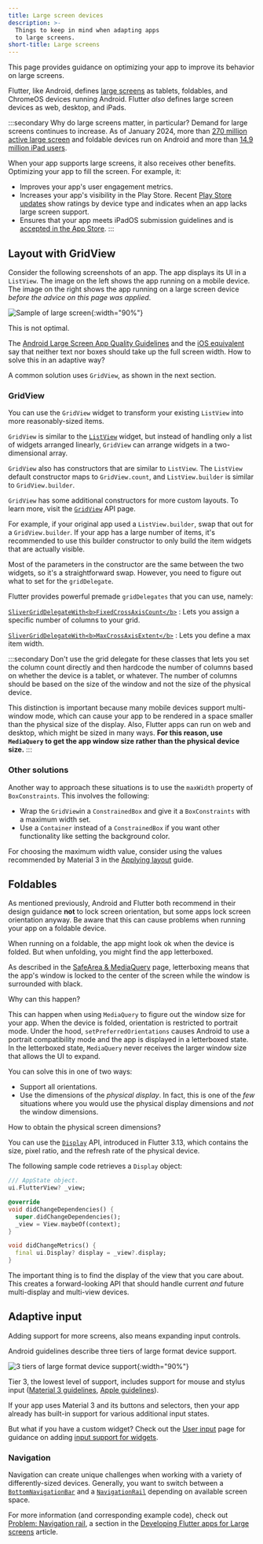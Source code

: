 ```yaml
---
title: Large screen devices
description: >-
  Things to keep in mind when adapting apps
  to large screens.
short-title: Large screens
---
```


<?code-excerpt path-base="ui/adaptive_app_demos"?>

This page provides guidance on optimizing your
app to improve its behavior on large screens.

Flutter, like Android, defines [large screens][] as tablets,
foldables, and ChromeOS devices running Android. Flutter
_also_ defines large screen devices as web, desktop,
and iPads.

:::secondary Why do large screens matter, in particular?
Demand for large screens continues to increase.
As of January 2024,
more than [270 million active large screen][large screens]
and foldable devices run on Android and more than
[14.9 million iPad users][].

When your app supports large screens,
it also receives other benefits.
Optimizing your app to fill the screen.
For example, it:

* Improves your app's user engagement metrics.
* Increases your app's visibility in the Play Store.
  Recent [Play Store updates][] show ratings by
  device type and indicates when an app lacks
  large screen support. 
* Ensures that your app meets iPadOS submission
  guidelines and is [accepted in the App Store][].
:::

[14.9 million iPad users]: https://www.statista.com/statistics/299632/tablet-shipments-apple/
[accepted in the App Store]: https://developer.apple.com/ipados/submit/
[large screens]: {{site.android-dev}}/guide/topics/large-screens/get-started-with-large-screens
[Play Store updates]: {{site.android-dev}}/2022/03/helping-users-discover-quality-apps-on.html

## Layout with GridView

Consider the following screenshots of an app.
The app displays its UI in a `ListView`.
The image on the left shows the app running
on a mobile device. The image on the right shows the
app running on a large screen device
_before the advice on this page was applied_.

![Sample of large screen](/assets/images/docs/ui/adaptive-responsive/large-screen.png){:width="90%"}

This is not optimal.

The [Android Large Screen App Quality Guidelines][guidelines]
and the [iOS equivalent][]
say that neither text nor boxes should take up the
full screen width. How to solve this in an adaptive way?

[guidelines]: https://developer.android.com/docs/quality-guidelines/large-screen-app-quality
[iOS equivalent]: https://developer.apple.com/design/human-interface-guidelines/designing-for-ipados

A common solution uses `GridView`, as shown in the next section.

### GridView

You can use the `GridView` widget to transform
your existing `ListView` into more reasonably-sized items.

`GridView` is similar to the [`ListView`][] widget,
but instead of handling only a list of widgets arranged linearly,
`GridView` can arrange widgets in a two-dimensional array.

`GridView` also has constructors that are similar to `ListView`.
The `ListView` default constructor maps to `GridView.count`,
and `ListView.builder` is similar to `GridView.builder`.

`GridView` has some additional constructors for more custom layouts.
To learn more, visit the [`GridView`][] API page.

[`GridView`]: {{site.api}}/flutter/widgets/GridView-class.html
[`ListView`]: {{site.api}}/flutter/widgets/ListView-class.html

For example, if your original app used a `ListView.builder`,
swap that out for a `GridView.builder`.
If your app has a large number of items,
it's recommended to use this builder constructor to only
build the item widgets that are actually visible.

Most of the parameters in the constructor are the same between
the two widgets, so it's a straightforward swap.
However, you need to figure out what to set for the `gridDelegate`.

Flutter provides powerful premade `gridDelegates`
that you can use, namely:

[`SliverGridDelegateWith<b>FixedCrossAxisCount</b>`][]
: Lets you assign a specific number of columns to your grid.

[`SliverGridDelegateWith<b>MaxCrossAxisExtent</b>`][] 
: Lets you define a max item width.

[`SliverGridDelegateWith<b>FixedCrossAxisCount</b>`]: {{site.api}}/flutter/rendering/SliverGridDelegateWithFixedCrossAxisCount-class.html 
[`SliverGridDelegateWith<b>MaxCrossAxisExtent</b>`]:  {{site.api}}/flutter/rendering/SliverGridDelegateWithMaxCrossAxisExtent-class.html

:::secondary
Don't use the grid delegate for these classes that lets
you set the column count directly and then hardcode
the number of columns based on whether the device
is a tablet, or whatever. 
The number of columns should be based on the size of
the window and not the size of the physical device.

This distinction is important because many mobile
devices support multi-window mode, which can
cause your app to be rendered in a space smaller than
the physical size of the display. Also, Flutter apps
can run on web and desktop, which might be sized in many ways.
**For this reason, use `MediaQuery` to get the app window size
rather than the physical device size.**
:::

### Other solutions

Another way to approach these situations is to
use the `maxWidth` property of `BoxConstraints`.
This involves the following:

* Wrap the `GridView`in a `ConstrainedBox` and give
  it a `BoxConstraints` with a maximum width set.
* Use a `Container` instead of a `ConstrainedBox`
  if you want other functionality like setting the
  background color.

For choosing the maximum width value,
consider using the values recommended
by Material 3 in the [Applying layout][] guide.

[Applying layout]: https://m3.material.io/foundations/layout/applying-layout/window-size-classes

## Foldables

As mentioned previously, Android and Flutter both
recommend in their design guidance **not**
to lock screen orientation,
but some apps lock screen orientation anyway.
Be aware that this can cause problems when running your
app on a foldable device.

When running on a foldable, the app might look ok
when the device is folded. But when unfolding,
you might find the app letterboxed.

As described in the [SafeArea & MediaQuery][sa-mq] page,
letterboxing means that the app's window is locked to
the center of the screen while the window is
surrounded with black.

[sa-mq]: /ui/adaptive-responsive/safearea-mediaquery

Why can this happen?

This can happen when using `MediaQuery` to figure out
the window size for your app. When the device is folded,
orientation is restricted to portrait mode.
Under the hood, `setPreferredOrientations` causes
Android to use a portrait compatibility mode and the app
is displayed in a letterboxed state.
In the letterboxed state, `MediaQuery` never receives
the larger window size that allows the UI to expand.

You can solve this in one of two ways:

* Support all orientations.
* Use the dimensions of the _physical display_.
  In fact, this is one of the _few_ situations where
  you would use the physical display dimensions and
  _not_ the window dimensions.

How to obtain the physical screen dimensions?

You can use the [`Display`][] API, introduced in
Flutter 3.13, which contains the size,
pixel ratio, and the refresh rate of the physical device. 

[`Display`]: {{site.api}}/flutter/dart-ui/Display-class.html

The following sample code retrieves a `Display` object:

```dart
/// AppState object.
ui.FlutterView? _view;

@override
void didChangeDependencies() {
  super.didChangeDependencies();
  _view = View.maybeOf(context);
}

void didChangeMetrics() {
  final ui.Display? display = _view?.display;
}
```

The important thing is to find the display of the
view that you care about. This creates a forward-looking
API that should handle current _and_ future multi-display
and multi-view devices.

## Adaptive input

Adding support for more screens, also means
expanding input controls.

Android guidelines describe three tiers of large format device support.

![3 tiers of large format device support](/assets/images/docs/ui/adaptive-responsive/large-screen-guidelines.png){:width="90%"}

Tier 3, the lowest level of support,
includes support for mouse and stylus input
([Material 3 guidelines][m3-guide], [Apple guidelines][]).

If your app uses Material 3 and its buttons and selectors,
then your app already has built-in support for
various additional input states.

But what if you have a custom widget?
Check out the [User input][] page for
guidance on adding
[input support for widgets][].

[Apple guidelines]: https://developer.apple.com/design/human-interface-guidelines/designing-for-ipados#Best-practices
[input support for widgets]: /ui/adaptive-responsive/input#custom-widgets
[m3-guide]: {{site.android-dev}}/docs/quality-guidelines/large-screen-app-quality
[User input]: /ui/adaptive-responsive/input

### Navigation

Navigation can create unique challenges when working with a variety of
differently-sized devices. Generally, you want to switch between
a [`BottomNavigationBar`][] and a [`NavigationRail`] depending on
available screen space.

For more information (and corresponding example code),
check out [Problem: Navigation rail][], a section in the
[Developing Flutter apps for Large screens][article] article.

[article]: {{site.flutter-medium}}/developing-flutter-apps-for-large-screens-53b7b0e17f10
[`BottomNavigationBar`]: {{site.api}}/flutter/material/BottomNavigationBar-class.html
[`NavigationRail`]: {{site.api}}/flutter/material/NavigationRail-class.html
[Problem: Navigation rail]: {{site.flutter-medium}}/developing-flutter-apps-for-large-screens-53b7b0e17f10#:~:text=Problem%3A%20Navigation%20rail1

